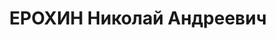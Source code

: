 ---
title: ЕРОХИН Николай Андреевич
description: "1908 г.р., русский, б/п\n нач.школы 153 стрелкового полка, ст.лейтенант\
  \ \n Арестован 11.09.1937\n Обвинение: 54-1б, 8, 11\n Приговор: ВК ВС СССР, 23.11.1937\
  \ — ВМН, конф, лиш.в/звания"
---